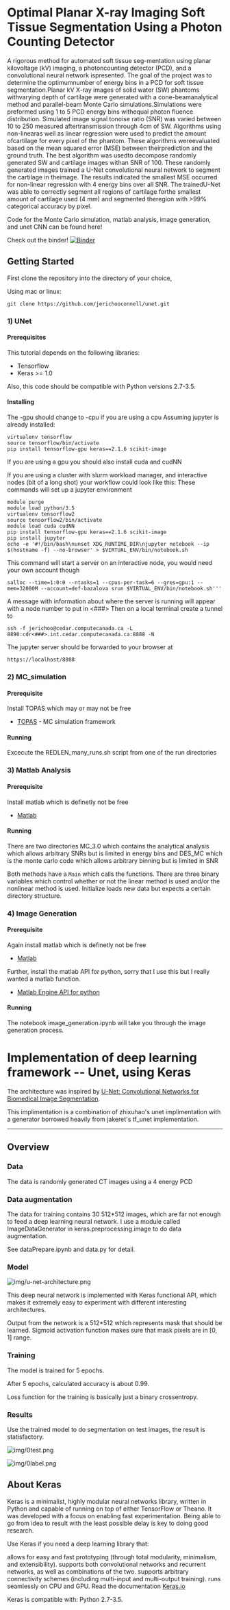 # Optimal Planar X-ray Imaging Soft Tissue Segmentation Using a Photon Counting Detector

A  rigorous  method  for  automated  soft  tissue  seg-mentation   using   planar   kilovoltage   (kV)   imaging,   a   photoncounting detector (PCD), and a convolutional neural network ispresented. The goal of the project was to determine the optimumnumber  of  energy  bins  in  a  PCD  for  soft  tissue  segmentation.Planar  kV  X-ray  images  of  solid  water  (SW)  phantoms  withvarying  depth  of  cartilage  were  generated  with  a  cone-beamanalytical  method  and  parallel-beam  Monte  Carlo  simulations.Simulations were preformed using 1 to 5 PCD energy bins withequal  photon  fluence  distribution.  Simulated  image  signal  tonoise  ratio  (SNR)  was  varied  between  10  to  250  measured  aftertransmission  through  4cm  of  SW.  Algorithms  using  non-linearas  well  as  linear  regression  were  used  to  predict  the  amount  ofcartilage for every pixel of the phantom. These algorithms wereevaluated based on the mean squared error (MSE) between theirprediction  and  the  ground  truth.  The  best  algorithm  was  usedto decompose randomly generated SW and cartilage images withan  SNR  of  100.  These  randomly  generated  images  trained  a  U-Net convolutional neural network to segment the cartilage in theimage. The results indicated the smallest MSE occurred for non-linear  regression  with  4  energy  bins  over  all  SNR.  The  trainedU-Net  was  able  to  correctly  segment  all  regions  of  cartilage  forthe smallest amount of cartilage used (4 mm) and segmented theregion  with >99%  categorical  accuracy  by  pixel.

Code for the Monte Carlo simulation, matlab analysis, image generation, and unet CNN can be found here!

Check out the binder!
[![Binder](https://mybinder.org/badge.svg)](https://mybinder.org/v2/gh/jerichooconnell/unet/master?filepath=unet%2FtrainUnet.ipynb)

## Getting Started

First clone the repository into the directory of your choice, 

Using mac or linux:

```
git clone https://github.com/jerichooconnell/unet.git

```

### 1) UNet

#### Prerequisites

This tutorial depends on the following libraries:

* Tensorflow
* Keras >= 1.0

Also, this code should be compatible with Python versions 2.7-3.5.

#### Installing

The -gpu should change to -cpu if you are using a cpu
Assuming jupyter is already installed:


```
virtualenv tensorflow
source tensorflow/bin/activate
pip install tensorflow-gpu keras==2.1.6 scikit-image
```

If you are using a gpu you should also install cuda and cudNN

If you are using a cluster with slurm workload manager, and interactive nodes (bit of a long shot) your workflow could look like this:
These commands will set up a jupyter environment

```
module purge
module load python/3.5
virtualenv tensorflow2
source tensorflow2/bin/activate
module load cuda cudNN
pip install tensorflow-gpu keras==2.1.6 scikit-image
pip install jupyter
echo -e '#!/bin/bash\nunset XDG_RUNTIME_DIR\njupyter notebook --ip $(hostname -f) --no-browser' > $VIRTUAL_ENV/bin/notebook.sh
```

This command will start a server on an interactive node, you would need your own account though

```
salloc --time=1:0:0 --ntasks=1 --cpus-per-task=6 --gres=gpu:1 --mem=32000M --account=def-bazalova srun $VIRTUAL_ENV/bin/notebook.sh'''
```

A message with information about where the server is running will appear with a node number to put in <###>
Then on a local terminal create a tunnel to 

```
ssh -f jerichoo@cedar.computecanada.ca -L 8890:cdr<###>.int.cedar.computecanada.ca:8888 -N
```

The jupyter server should be forwarded to your browser at

```
https://localhost/8888
```


### 2) MC_simulation

#### Prerequisite

Install TOPAS which may or may not be free

* [TOPAS](http://topas.readthedocs.io) - MC simulation framework

#### Running

Excecute the REDLEN_many_runs.sh script from one of the run directories

### 3) Matlab Analysis

#### Prerequisite

Install matlab which is definetly not be free

* [Matlab](https://www.mathworks.com/products/matlab.html)

#### Running

There are two directories MC_3.0 which contains the analytical analysis which allows arbitrary SNRs but is limited in energy bins and DES_MC which is the monte carlo code which allows arbitrary binning but is limited in SNR

Both methods have a `Main` which calls the functions. There are three binary variables which control whether or not the linear method is used and/or the nonlinear method is used. Initialize loads new data but expects a certain directory structure.

### 4) Image Generation

#### Prerequisite

Again install matlab which is definetly not be free

* [Matlab](https://www.mathworks.com/products/matlab.html)

Further, install the matlab API for python, sorry that I use this but I really wanted a matlab function.

* [Matlab Engine API for python](https://www.mathworks.com/help/matlab/matlab_external/install-the-matlab-engine-for-python.html)

#### Running

The notebook image_generation.ipynb will take you through the image generation process.


# Implementation of deep learning framework -- Unet, using Keras

The architecture was inspired by [U-Net: Convolutional Networks for Biomedical Image Segmentation](http://lmb.informatik.uni-freiburg.de/people/ronneber/u-net/).

This implimentation is a combination of zhixuhao's unet implimentation with a generator borrowed heavily from jakeret's tf\_unet implementation. 

---

## Overview

### Data

The data is randomly generated CT images using a 4 energy PCD 


### Data augmentation

The data for training contains 30 512*512 images, which are far not enough to feed a deep learning neural network. I use a module called ImageDataGenerator in keras.preprocessing.image to do data augmentation.

See dataPrepare.ipynb and data.py for detail.


### Model

![img/u-net-architecture.png](img/u-net-architecture.png)

This deep neural network is implemented with Keras functional API, which makes it extremely easy to experiment with different interesting architectures.

Output from the network is a 512*512 which represents mask that should be learned. Sigmoid activation function
makes sure that mask pixels are in \[0, 1\] range.

### Training

The model is trained for 5 epochs.

After 5 epochs, calculated accuracy is about 0.99.

Loss function for the training is basically just a binary crossentropy.



### Results

Use the trained model to do segmentation on test images, the result is statisfactory.

![img/0test.png](img/0test.png)

![img/0label.png](img/0label.png)


## About Keras

Keras is a minimalist, highly modular neural networks library, written in Python and capable of running on top of either TensorFlow or Theano. It was developed with a focus on enabling fast experimentation. Being able to go from idea to result with the least possible delay is key to doing good research.

Use Keras if you need a deep learning library that:

allows for easy and fast prototyping (through total modularity, minimalism, and extensibility).
supports both convolutional networks and recurrent networks, as well as combinations of the two.
supports arbitrary connectivity schemes (including multi-input and multi-output training).
runs seamlessly on CPU and GPU.
Read the documentation [Keras.io](http://keras.io/)

Keras is compatible with: Python 2.7-3.5.
